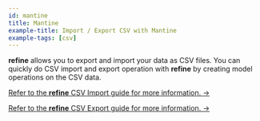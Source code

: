 ```yaml
---
id: mantine
title: Mantine
example-title: Import / Export CSV with Mantine
example-tags: [csv]
---
```


**refine** allows you to export and import your data as CSV files. You can quickly do CSV import and export operation with **refine** by creating model operations on the CSV data.

[Refer to the **refine** CSV Import guide for more information. →](/docs/advanced-tutorials/import-export/csv-import/)

[Refer to the **refine** CSV Export guide for more information. →](/docs/advanced-tutorials/import-export/csv-export/)

<CodeSandboxExample path="import-export-mantine" />
